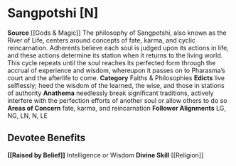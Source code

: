 ﻿---
ability:
- Intelligence
- Wisdom
ability_boost:
- Intelligence
- Wisdom
alignment: N
deity:
- '[[DATABASE/deity/Sangpotshi|Sangpotshi]]'
deity_category: Faiths & Philosophies
divine_font: null
domain: null
favored_weapon: null
follower_alignment:
- LG
- LN
- LE
- NG
- N
id: '202'
name: Sangpotshi
rarity: Common
skill:
- '[[DATABASE/skill/Religion|Religion]]'
source: '[[DATABASE/source/Gods & Magic|Gods & Magic]]'
trait: null
type: Deity

---
# Sangpotshi [N]

**Source** [[Gods & Magic]] 
The philosophy of Sangpotshi, also known as the River of Life, centers around concepts of fate, karma, and cyclic reincarnation. Adherents believe each soul is judged upon its actions in life, and these actions determine its station when it returns to the living world. This cycle repeats until the soul reaches its perfected form through the accrual of experience and wisdom, whereupon it passes on to Pharasma’s court and the afterlife to come.
**Category** Faiths & Philosophies
**Edicts** live selflessly; heed the wisdom of the learned, the wise, and those in stations of authority
**Anathema** needlessly break significant traditions, actively interfere with the perfection efforts of another soul or allow others to do so
**Areas of Concern** fate, karma, and reincarnation
**Follower Alignments** LG, NG, LN, N, LE

## Devotee Benefits

**[[Raised by Belief]]** Intelligence or Wisdom
**Divine Skill** [[Religion]]